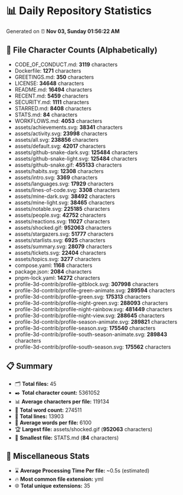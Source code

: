 # 📊 Daily Repository Statistics
Generated on ⏰ **Nov 03, Sunday 01:56:22 AM**

## 📂 File Character Counts (Alphabetically)
- CODE_OF_CONDUCT.md: **3119** characters
- Dockerfile: **1271** characters
- GREETINGS.md: **350** characters
- LICENSE: **34648** characters
- README.md: **16494** characters
- RECENT.md: **5459** characters
- SECURITY.md: **1111** characters
- STARRED.md: **8408** characters
- STATS.md: **84** characters
- WORKFLOWS.md: **4053** characters
- assets/achievements.svg: **38341** characters
- assets/activity.svg: **23998** characters
- assets/all.svg: **238856** characters
- assets/default.svg: **42017** characters
- assets/github-snake-dark.svg: **125484** characters
- assets/github-snake-light.svg: **125484** characters
- assets/github-snake.gif: **455133** characters
- assets/habits.svg: **12308** characters
- assets/intro.svg: **3369** characters
- assets/languages.svg: **17929** characters
- assets/lines-of-code.svg: **3308** characters
- assets/mine-dark.svg: **38492** characters
- assets/mine-light.svg: **38465** characters
- assets/notable.svg: **225185** characters
- assets/people.svg: **42752** characters
- assets/reactions.svg: **11027** characters
- assets/shocked.gif: **952063** characters
- assets/stargazers.svg: **51777** characters
- assets/starlists.svg: **6925** characters
- assets/summary.svg: **28079** characters
- assets/tickets.svg: **22404** characters
- assets/topics.svg: **3277** characters
- compose.yaml: **1168** characters
- package.json: **2084** characters
- pnpm-lock.yaml: **14272** characters
- profile-3d-contrib/profile-gitblock.svg: **307998** characters
- profile-3d-contrib/profile-green-animate.svg: **289594** characters
- profile-3d-contrib/profile-green.svg: **175313** characters
- profile-3d-contrib/profile-night-green.svg: **288093** characters
- profile-3d-contrib/profile-night-rainbow.svg: **481449** characters
- profile-3d-contrib/profile-night-view.svg: **288645** characters
- profile-3d-contrib/profile-season-animate.svg: **289821** characters
- profile-3d-contrib/profile-season.svg: **175540** characters
- profile-3d-contrib/profile-south-season-animate.svg: **289843** characters
- profile-3d-contrib/profile-south-season.svg: **175562** characters

## 📋 Summary
- 🗂️ **Total files:** 45
- ✒️ **Total character count:** 5361052
- 📊 **Average characters per file:** 119134
- 📝 **Total word count:** 274511
- 🧾 **Total lines:** 13903
- 📐 **Average words per file:** 6100
- 🏆 **Largest file:** assets/shocked.gif (**952063** characters)
- 🥉 **Smallest file:** STATS.md (**84** characters)

## 🌟 Miscellaneous Stats
- ⌛ **Average Processing Time Per file:** ~0.5s (estimated)
- 🔥 **Most common file extension:** yml
- 🌐 **Total unique extensions:** 35

